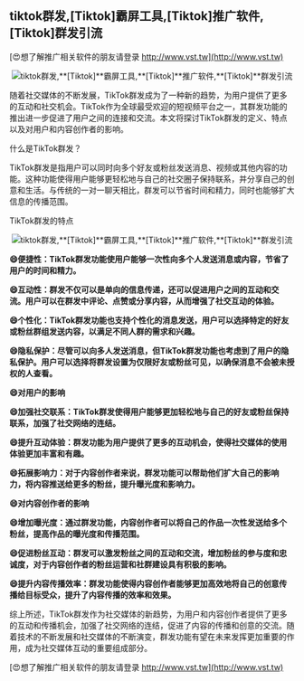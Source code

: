 ## **tiktok群发,**[Tiktok]**霸屏工具,**[Tiktok]**推广软件,**[Tiktok]**群发引流**

[😍想了解推广相关软件的朋友请登录 http://www.vst.tw](http://www.vst.tw)

 <center><img src="https://vst.tw/MP4/tuiguang/png/1.png" alt="tiktok群发,**[Tiktok]**霸屏工具,**[Tiktok]**推广软件,**[Tiktok]**群发引流"></center>

随着社交媒体的不断发展，TikTok群发成为了一种新的趋势，为用户提供了更多的互动和社交机会。TikTok作为全球最受欢迎的短视频平台之一，其群发功能的推出进一步促进了用户之间的连接和交流。本文将探讨TikTok群发的定义、特点以及对用户和内容创作者的影响。

什么是TikTok群发？

TikTok群发是指用户可以同时向多个好友或粉丝发送消息、视频或其他内容的功能。这种功能使得用户能够更轻松地与自己的社交圈子保持联系，并分享自己的创意和生活。与传统的一对一聊天相比，群发可以节省时间和精力，同时也能够扩大信息的传播范围。

TikTok群发的特点

 <center><img src="https://vst.tw/MP4/tuiguang/png/6.png" alt="tiktok群发,**[Tiktok]**霸屏工具,**[Tiktok]**推广软件,**[Tiktok]**群发引流"></center>

**😄便捷性：TikTok群发功能使用户能够一次性向多个人发送消息或内容，节省了用户的时间和精力。**

**😄互动性：群发不仅可以是单向的信息传递，还可以促进用户之间的互动和交流。用户可以在群发中评论、点赞或分享内容，从而增强了社交互动的体验。**

**😄个性化：TikTok群发功能也支持个性化的消息发送，用户可以选择特定的好友或粉丝群组发送内容，以满足不同人群的需求和兴趣。**

**😄隐私保护：尽管可以向多人发送消息，但TikTok群发功能也考虑到了用户的隐私保护。用户可以选择将群发设置为仅限好友或粉丝可见，以确保消息不会被未授权的人查看。**

**😄对用户的影响**

**😄加强社交联系：TikTok群发使得用户能够更加轻松地与自己的好友或粉丝保持联系，加强了社交网络的连结。**

**😄提升互动体验：群发功能为用户提供了更多的互动机会，使得社交媒体的使用体验更加丰富和有趣。**

**😄拓展影响力：对于内容创作者来说，群发功能可以帮助他们扩大自己的影响力，将内容推送给更多的粉丝，提升曝光度和影响力。**

**😄对内容创作者的影响**

**😄增加曝光度：通过群发功能，内容创作者可以将自己的作品一次性发送给多个粉丝，提高作品的曝光度和传播范围。**

**😄促进粉丝互动：群发可以激发粉丝之间的互动和交流，增加粉丝的参与度和忠诚度，对于内容创作者的粉丝运营和社群建设具有积极的影响。**

**😄提升内容传播效率：群发功能使得内容创作者能够更加高效地将自己的创意传播给目标受众，提升了内容传播的效率和效果。**

综上所述，TikTok群发作为社交媒体的新趋势，为用户和内容创作者提供了更多的互动和传播机会，加强了社交网络的连结，促进了内容的传播和创意的交流。随着技术的不断发展和社交媒体的不断演变，群发功能有望在未来发挥更加重要的作用，成为社交媒体互动的重要组成部分。

[😍想了解推广相关软件的朋友请登录 http://www.vst.tw](http://www.vst.tw)



